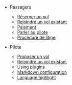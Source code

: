 * Passagers

  * [Réserver un vol](?id=réserver-un-vol)
  * [Rejoindre un vol existant](more-pages.md)
  * [Paiement](custom-navbar.md)
  * [Parler au pilote](custom-navbar.md)
  * [Procédure de litige](custom-navbar.md)






* Pilote
  * [Proposer un vol](configuration.md)
  * [Rejoindre un vol existant](themes.md)
  * [Using plugins](plugins.md)
  * [Markdown configuration](markdown.md)
  * [Language highlight](language-highlight.md)

